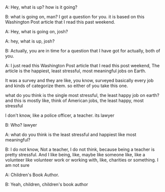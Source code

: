 A: Hey, what is up? how is it going?

B: what is going on, man? I got a question for you. it is based on this Washington Post article that I read this past weekend.

A: Hey, what is going on, josh?

A: hey, what is up, josh? 

B: Actually, you are in time for a question that I have got for actually, both of you.

A: I just read this Washington Post article that I read this post weekend, The article is the happiest, least stressful, most meaningful jobs on Earth.

It was a survey and they are like, you know, surveyed basically every job and kinds of categorize them. so either of you take this one.

what do you think is the single most stressful, the least happy job on earth? and this is mostly like, think of American jobs, the least happy, most stressful

I don't know, like a police officer, a teacher. its lawyer

B: Who? lawyer

A: what do you think is the least stressful and happiest like most meaningful? 

B: I do not know, Not a teacher, I do not think, because being a teacher is pretty stressful. And I like being, like, maybe like someone like, like a volunteer
like volunteer work or working with, like, charities or something. I am not sure

A: Children's Book Author.

B: Yeah, children, children's book author

